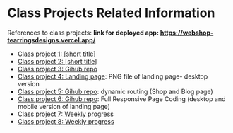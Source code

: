 # Class Projects Related Information

References to class projects:
**link for deployed app: https://webshop-tearringsdesigns.vercel.app/**

- [Class project 1: [short title]](/class-projects/class-project-1/)
- [Class project 2: [short title]](/class-projects/class-project-2/)
- [Class project 3: Gihub repo](/semester-project/)
- [Class project 4: Landing page](/class-projects/class-project-4/): PNG file of landing page- desktop version
- [Class project 5: Gihub repo](/semester-project/): dynamic routing (Shop and Blog page)
- [Class project 6: Gihub repo](/class-projects/class-project-4/): Full Responsive Page Coding (desktop and mobile version of landing page)
- [Class project 7: Weekly progress](/class-projects/class-project-7/)
- [Class project 8: Weekly progress](/class-projects/class-project-8/)
